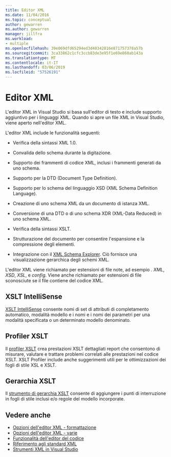 ```yaml
---
title: Editor XML
ms.date: 11/04/2016
ms.topic: conceptual
author: gewarren
ms.author: gewarren
manager: jillfra
ms.workload:
- multiple
ms.openlocfilehash: 39e069dfd65294ed3d40342816e871757378a57b
ms.sourcegitcommit: 3ca33862c1cfc3ccb83de3e95f1e69e860ab143a
ms.translationtype: MT
ms.contentlocale: it-IT
ms.lasthandoff: 03/06/2019
ms.locfileid: "57526191"
---
```

# <a name="xml-editor"></a>Editor XML

L'editor XML in Visual Studio si basa sull'editor di testo e include supporto aggiuntivo per i linguaggi XML. Quando si apre un file XML in Visual Studio, viene aperto nell'editor XML.

L'editor XML include le funzionalità seguenti:

- Verifica della sintassi XML 1.0.

- Convalida dello schema durante la digitazione.

- Supporto dei frammenti di codice XML, inclusi i frammenti generati da uno schema.

- Supporto per la DTD (Document Type Definition).

- Supporto per lo schema del linguaggio XSD (XML Schema Definition Language).

- Creazione di uno schema XML da un documento di istanza XML.

- Conversione di una DTD o di uno schema XDR (XML-Data Reduced) in uno schema XML.

- Verifica della sintassi XSLT.

- Strutturazione del documento per consentire l'espansione e la compressione degli elementi.

- Integrazione con il [XML Schema Explorer](../xml-tools/xml-schema-explorer.md). Ciò fornisce una visualizzazione gerarchica degli schemi XML.

L'editor XML viene richiamato per estensioni di file note, ad esempio *. XML*, *XSD*, *XSL*, e *config*. Viene anche richiamato per estensioni di file sconosciute se il file contiene del codice XML.

## <a name="xslt-intellisense"></a>XSLT IntelliSense

[XSLT IntelliSense](../xml-tools/xml-editor-intellisense-features.md) consente nomi di set di attributi di completamento automatico, modalità modello e i nomi e i nomi dei parametri per una modalità specificata o un determinato modello denominato.

## <a name="xslt-profiler"></a>Profiler XSLT

Il [profiler XSLT](../xml-tools/xslt-profiler.md) crea prestazioni XSLT dettagliati report che consentono di misurare, valutare e trattare problemi correlati alle prestazioni nel codice XSLT. XSLT Profiler include anche suggerimenti utili per le ottimizzazioni dei fogli di stile XSL e XSLT.

## <a name="xslt-hierarchy"></a>Gerarchia XSLT

Il [strumento di gerarchia XSLT](../xml-tools/walkthrough-using-xslt-hierarchy.md) consente di aggiungere i punti di interruzione in fogli di stile inclusi e/o regole del modello incorporate.

## <a name="see-also"></a>Vedere anche

- [Opzioni dell'editor XML - formattazione](../ide/reference/options-text-editor-xml-formatting.md)
- [Opzioni dell'editor XML - varie](../ide/reference/options-text-editor-xml-miscellaneous.md)
- [Funzionalità dell'editor del codice](../ide/writing-code-in-the-code-and-text-editor.md)
- [Riferimento agli standard XML](https://msdn.microsoft.com/79c78508-c9d0-423a-a00f-672e855de401)
- [Strumenti XML in Visual Studio](../xml-tools/xml-tools-in-visual-studio.md)